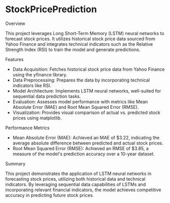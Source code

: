 # StockPricePrediction
Overview

This project leverages Long Short-Term Memory (LSTM) neural networks to forecast stock prices. It utilizes historical stock price data sourced from Yahoo Finance and integrates technical indicators such as the Relative Strength Index (RSI) to train the model and generate predictions.

Features

- Data Acquisition: Fetches historical stock price data from Yahoo Finance using the yfinance library.
- Data Preprocessing: Prepares the data by incorporating technical indicators like RSI.
- Model Architecture: Implements LSTM neural networks, well-suited for sequential data prediction tasks.
- Evaluation: Assesses model performance with metrics like Mean Absolute Error (MAE) and Root Mean Squared Error (RMSE).
- Visualization: Provides visual comparison of actual vs. predicted stock prices using matplotlib.

Performance Metrics

- Mean Absolute Error (MAE): Achieved an MAE of $3.22, indicating the average absolute difference between predicted and actual stock prices.
- Root Mean Squared Error (RMSE): Achieved an RMSE of $3.85, a measure of the model's prediction accuracy over a 10-year dataset.

Summary

This project demonstrates the application of LSTM neural networks in forecasting stock prices, utilizing both historical data and technical indicators. By leveraging sequential data capabilities of LSTMs and incorporating relevant financial indicators, the model achieves competitive accuracy in predicting future stock prices.
